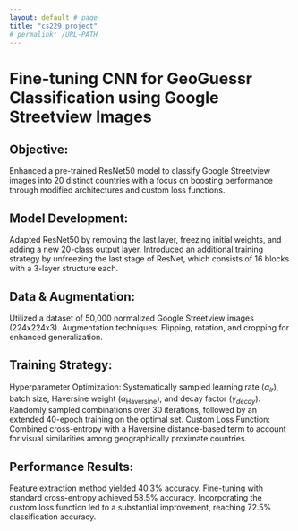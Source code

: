 ```yaml
---
layout: default # page
title: "cs229 project"
# permalink: /URL-PATH
---
```

# Fine-tuning CNN for GeoGuessr Classification using Google Streetview Images

## Objective: 
Enhanced a pre-trained ResNet50 model to classify Google Streetview images into 20 distinct countries with a focus on boosting performance through modified architectures and custom loss functions.

## Model Development:
Adapted ResNet50 by removing the last layer, freezing initial weights, and adding a new 20-class output layer.
Introduced an additional training strategy by unfreezing the last stage of ResNet, which consists of 16 blocks with a 3-layer structure each.

## Data & Augmentation:
Utilized a dataset of 50,000 normalized Google Streetview images (224x224x3).
Augmentation techniques: Flipping, rotation, and cropping for enhanced generalization.

## Training Strategy:
Hyperparameter Optimization: Systematically sampled learning rate ($\alpha_{lr}$), batch size, Haversine weight ($\alpha_{\text{Haversine}}$), and decay factor ($\gamma_{decay}$). Randomly sampled combinations over 30 iterations, followed by an extended 40-epoch training on the optimal set.
Custom Loss Function: Combined cross-entropy with a Haversine distance-based term to account for visual similarities among geographically proximate countries.

## Performance Results:
Feature extraction method yielded 40.3% accuracy.
Fine-tuning with standard cross-entropy achieved 58.5% accuracy.
Incorporating the custom loss function led to a substantial improvement, reaching 72.5% classification accuracy.